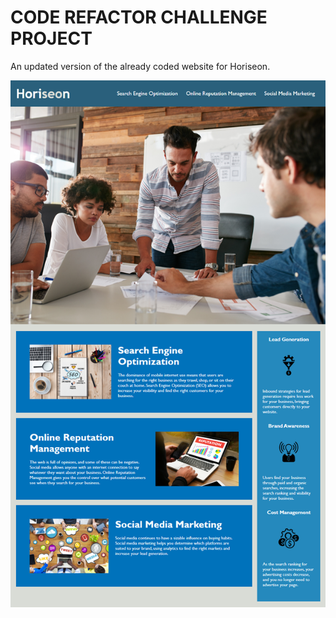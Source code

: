 # CODE REFACTOR CHALLENGE PROJECT
An updated version of the already coded website for Horiseon.
 <link rel="Horiseon Website" href="./https://nite1217.github.io/Level-One/.">
 <img src="./assets/images/Horiseon-img.png" alt="screenshot of website"/>